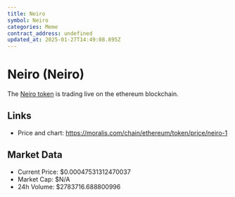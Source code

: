 ```yaml
---
title: Neiro
symbol: Neiro
categories: Meme
contract_address: undefined
updated_at: 2025-01-27T14:49:08.895Z
---
```


# Neiro (Neiro)
The [Neiro token](https://moralis.com/chain/ethereum/token/price/neiro-1) is trading live on the ethereum blockchain.

## Links
- Price and chart: https://moralis.com/chain/ethereum/token/price/neiro-1

## Market Data
- Current Price: $0.00047531312470037
- Market Cap: $N/A
- 24h Volume: $2783716.688800996
